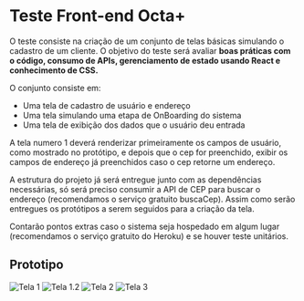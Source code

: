 # Teste Front-end Octa+

O teste consiste na criação de um conjunto de telas básicas simulando o cadastro de um cliente. O objetivo do teste será avaliar **boas práticas com o código, consumo de APIs, gerenciamento de estado usando React e conhecimento de CSS.**

O conjunto consiste em:

- Uma tela de cadastro de usuário e endereço
- Uma tela simulando uma etapa de OnBoarding do sistema
- Uma tela de exibição dos dados que o usuário deu entrada

A tela numero 1 deverá renderizar primeiramente os campos de usuário, como mostrado no protótipo, e depois que o cep for preenchido, exibir os campos de endereço já preenchidos caso o cep retorne um endereço.

A estrutura do projeto já será entregue junto com as dependências necessárias, só será preciso consumir a API de CEP para buscar o endereço (recomendamos o serviço gratuito buscaCep). Assim como serão entregues os protótipos a serem seguidos para a criação da tela.

Contarão pontos extras caso o sistema seja hospedado em algum lugar (recomendamos o serviço gratuito do Heroku) e se houver teste unitários.

## Prototipo

![Tela 1](https://raw.githubusercontent.com/octamais/teste-frontend-01/master/assets/proto/screen1.jpeg)
![Tela 1.2](https://raw.githubusercontent.com/octamais/teste-frontend-01/master/assets/proto/screen1.2.jpeg)
![Tela 2](https://raw.githubusercontent.com/octamais/teste-frontend-01/master/assets/proto/screen2.jpeg)
![Tela 3](https://raw.githubusercontent.com/octamais/teste-frontend-01/master/assets/proto/screen3.jpeg)
